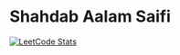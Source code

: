 # Shahdab Aalam Saifi

[![LeetCode Stats](https://leetcard.jacoblin.cool/shahdab-aalam-saifi?theme=dark&font=Baloo%202&ext=heatmap)](https://leetcode.com/shahdab-aalam-saifi)

<!--
**shahdab-aalam-saifi/shahdab-aalam-saifi** is a ✨ _special_ ✨ repository because its `README.md` (this file) appears on your GitHub profile.

Here are some ideas to get you started:

- 🔭 I’m currently working on ...
- 🌱 I’m currently learning ...
- 👯 I’m looking to collaborate on ...
- 🤔 I’m looking for help with ...
- 💬 Ask me about ...
- 📫 How to reach me: ...
- 😄 Pronouns: ...
- ⚡ Fun fact: ...
-->

